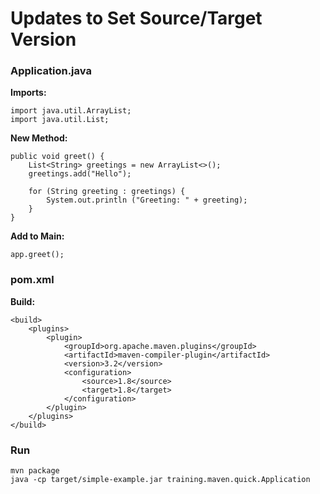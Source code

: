 # Updates to Set Source/Target Version

### Application.java

**Imports:**

	import java.util.ArrayList;
	import java.util.List;

**New Method:**

	public void greet() {
        List<String> greetings = new ArrayList<>();
        greetings.add("Hello");

        for (String greeting : greetings) {
            System.out.println ("Greeting: " + greeting);
        }
    }

**Add to Main:**

	app.greet();
	
### pom.xml

**Build:**

	<build>
		<plugins>
			<plugin>
				<groupId>org.apache.maven.plugins</groupId>
				<artifactId>maven-compiler-plugin</artifactId>
				<version>3.2</version>
				<configuration>
					<source>1.8</source>
					<target>1.8</target>
				</configuration>
			</plugin>
		</plugins>
	</build>

### Run

	mvn package
	java -cp target/simple-example.jar training.maven.quick.Application